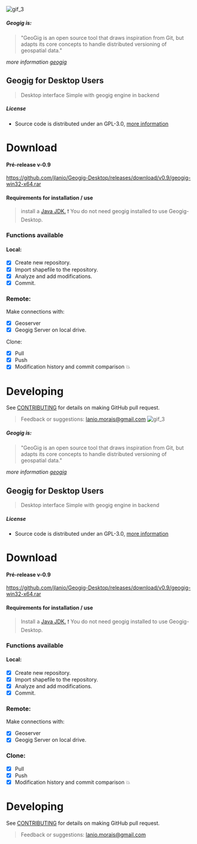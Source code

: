 ![gif_3](https://cloud.githubusercontent.com/assets/10765588/23562069/ed3e02ee-000e-11e7-8ea4-f1d3640468c7.gif)

##### Geogig is:
> "GeoGig is an open source tool that draws inspiration from Git, but adapts its core concepts to handle distributed versioning of geospatial data."

*more information [geogig](http://geogig.org/)*

## Geogig for Desktop Users
> Desktop interface Simple with geogig engine in backend
##### **License**

* Source code is distributed under an GPL-3.0, [more information](https://github.com/jlanio/Geogig-Desktop/blob/master/LICENSE)

# **Download**
#### Pré-release v-0.9
 https://github.com/jlanio/Geogig-Desktop/releases/download/v0.9/geogig-win32-x64.rar
#### Requirements for installation / use

> install a [Java JDK.](http://www.oracle.com/technetwork/java/javase/downloads/jdk8-downloads-2133151.html)
> :heavy_exclamation_mark: You do not need geogig installed to use
> Geogig-Desktop.

### Functions available
#### Local:
- [x] Create new repository.
- [x] Import shapefile to the repository.
- [x] Analyze and add modifications.
- [x] Commit.
### Remote:
Make connections with:
- [x] Geoserver
- [x] Geogig Server on local drive.

Clone:
- [x] Pull
- [x] Push
- [x] Modification history and commit comparison :boom:
# **Developing**
See [CONTRIBUTING](https://github.com/jlanio/Geogig-Desktop/blob/master/CONTRIBUTING.md) for details on making GitHub pull request.
> Feedback or suggestions: lanio.morais@gmail.com
![gif_3](https://cloud.githubusercontent.com/assets/10765588/23562069/ed3e02ee-000e-11e7-8ea4-f1d3640468c7.gif)

##### Geogig is:
>"GeoGig is an open source tool that draws inspiration from Git, but adapts its core concepts to handle distributed versioning of geospatial data."

*more information [geogig](http://geogig.org/)*

## Geogig for Desktop Users
> Desktop interface Simple with geogig engine in backend
##### **License**

* Source code is distributed under an GPL-3.0, [more information](https://github.com/jlanio/Geogig-Desktop/blob/master/LICENSE)

# **Download**
#### Pré-release v-0.9
 https://github.com/jlanio/Geogig-Desktop/releases/download/v0.9/geogig-win32-x64.rar
#### Requirements for installation / use

> Install a [Java JDK.](http://www.oracle.com/technetwork/java/javase/downloads/jdk8-downloads-2133151.html)
> :heavy_exclamation_mark: You do not need geogig installed to use Geogig-Desktop.

### Functions available
#### Local:
- [x] Create new repository.
- [x] Import shapefile to the repository.
- [x] Analyze and add modifications.
- [x] Commit.

### Remote:
Make connections with:
- [x] Geoserver
- [x] Geogig Server on local drive.

### Clone:
- [x] Pull
- [x] Push
- [x] Modification history and commit comparison :boom:

# **Developing**
See [CONTRIBUTING](https://github.com/jlanio/Geogig-Desktop/blob/master/CONTRIBUTING.md) for details on making GitHub pull request.
> Feedback or suggestions: lanio.morais@gmail.com
